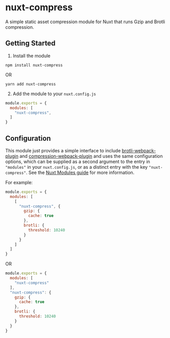 # nuxt-compress

A simple static asset compression module for Nuxt that runs Gzip and
Brotli compression.

## Getting Started

1) Install the module

```console
npm install nuxt-compress
```

OR

```console
yarn add nuxt-compress
```

2) Add the module to your `nuxt.config.js`

```js
module.exports = {
  modules: [
    "nuxt-compress",
  ]
}
```

## Configuration

This module just provides a simple interface to include
[brotli-webpack-plugin](https://github.com/mynameiswhm/brotli-webpack-plugin)
and
[compression-webpack-plugin](https://github.com/webpack-contrib/compression-webpack-plugin)
and uses the same configuration options, which can be supplied as a
second argument to the entry in `"modules"` in your `nuxt.config.js`, or as
a distinct entry with the key `"nuxt-compress"`. See the
[Nuxt Modules guide](https://nuxtjs.org/guide/modules/) for more information.

For example:

```js
module.exports = {
  modules: [
    [
      "nuxt-compress", {
        gzip: {
          cache: true
        },
        brotli: {
          threshold: 10240
        }
      }
    ]
  ]
}
```

OR

```js
module.exports = {
  modules: [
    "nuxt-compress"
  ],
  "nuxt-compress": {
    gzip: {
      cache: true
    },
    brotli: {
      threshold: 10240
    }
  }
}
```
